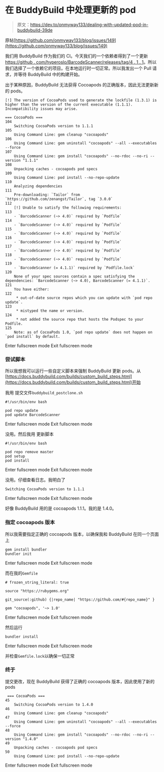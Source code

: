 # 在 BuddyBuild 中处理更新的 pod

> 原文：<https://dev.to/onmyway133/dealing-with-updated-pod-in-buddybuild-39de>

原帖[https://github.com/onmyway133/blog/issues/149](https://github.com/onmyway133/blog/issues/149)

我们用 BuddyBuild 作为我们的 CI。今天我们的一个依赖者得到了一个更新[https://github . com/hyperoslo/BarcodeScanner/releases/tag/4 . 1 . 1](https://github.com/hyperoslo/BarcodeScanner/releases/tag/4.1.1)。所以我们选择了一个依赖它的项目。在本地运行时一切正常。所以我发出一个 Pull 请求，并等待 BuddyBuild 中的构建开始。

出于某种原因，BuddyBuild 无法获得 Cocoapods 的正确版本，因此无法更新新的 pods。

```
[!] The version of CocoaPods used to generate the lockfile (1.3.1) is higher than the version of the current executable (1.1.1). Incompatibility issues may arise.

=== CocoaPods ===
104
    Switching CocoaPods version to 1.1.1
105
    Using Command Line: gem cleanup "cocoapods"
106
    Using Command Line: gem uninstall "cocoapods" --all --executables --force
107
    Using Command Line: gem install "cocoapods" --no-rdoc --no-ri --version "1.1.1"
108
    Unpacking caches - cocoapods pod specs
109
    Using Command Line: pod install --no-repo-update
110
    Analyzing dependencies
111
    Pre-downloading: `Tailor` from `https://github.com/zenangst/Tailor`, tag `3.0.0`
112
    [!] Unable to satisfy the following requirements:
113
    - `BarcodeScanner (~> 4.0)` required by `Podfile`
114
    - `BarcodeScanner (~> 4.0)` required by `Podfile`
115
    - `BarcodeScanner (~> 4.0)` required by `Podfile`
116
    - `BarcodeScanner (~> 4.0)` required by `Podfile`
117
    - `BarcodeScanner (~> 4.0)` required by `Podfile`
118
    - `BarcodeScanner (~> 4.0)` required by `Podfile`
119
    - `BarcodeScanner (= 4.1.1)` required by `Podfile.lock`
120
    None of your spec sources contain a spec satisfying the dependencies: `BarcodeScanner (~> 4.0), BarcodeScanner (= 4.1.1)`.
121
    You have either:
122
     * out-of-date source repos which you can update with `pod repo update`.
123
     * mistyped the name or version.
124
     * not added the source repo that hosts the Podspec to your Podfile.
125
    Note: as of CocoaPods 1.0, `pod repo update` does not happen on `pod install` by default. 
```

Enter fullscreen mode Exit fullscreen mode

### 尝试脚本

所以我想我可以运行一些自定义脚本来强制 BuddyBuild 更新 pods。从[https://docs.buddybuild.com/builds/custom_build_steps.html](https://docs.buddybuild.com/builds/custom_build_steps.html)开始

我用
提交文件`buddybuild_postclone.sh`

```
#!/usr/bin/env bash

pod repo update
pod update BarcodeScanner 
```

Enter fullscreen mode Exit fullscreen mode

没用。然后我用
更新脚本

```
#!/usr/bin/env bash

pod repo remove master
pod setup
pod install 
```

Enter fullscreen mode Exit fullscreen mode

没用。仔细查看日志。我明白了

```
Switching CocoaPods version to 1.1.1 
```

Enter fullscreen mode Exit fullscreen mode

好像 BuddyBuild 用的是 cocoapods 1.1.1。我的是 1.4.0。

### 指定 cocoapods 版本

所以我需要指定正确的 cocoapods 版本，以确保我和 BuddyBuild 在同一个页面上

```
gem install bundler
bundler init 
```

Enter fullscreen mode Exit fullscreen mode

而在我的`Gemfile`

```
# frozen_string_literal: true

source "https://rubygems.org"

git_source(:github) {|repo_name| "https://github.com/#{repo_name}" }

gem "cocoapods", '~> 1.0' 
```

Enter fullscreen mode Exit fullscreen mode

然后运行

```
bundler install 
```

Enter fullscreen mode Exit fullscreen mode

并检查`Gemfile.lock`以确保一切正常

### 终于

提交更改，现在 BuddyBuild 获得了正确的 cocoapods 版本，因此使用了新的 pods

```
 === CocoaPods ===
45
    Switching CocoaPods version to 1.4.0
46
    Using Command Line: gem cleanup "cocoapods"
47
    Using Command Line: gem uninstall "cocoapods" --all --executables --force
48
    Using Command Line: gem install "cocoapods" --no-rdoc --no-ri --version "1.4.0"
49
    Unpacking caches - cocoapods pod specs
50
    Using Command Line: pod install --no-repo-update 
```

Enter fullscreen mode Exit fullscreen mode